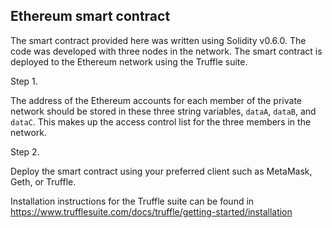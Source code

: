 ## Ethereum smart contract

The smart contract provided here was written using Solidity v0.6.0. The code was developed with three nodes in the network. The smart contract is deployed to the Ethereum network using the Truffle suite.

Step 1.

The address of the Ethereum accounts for each member of the private network should be stored in these three string variables, ```dataA```, ```dataB```, and ```dataC```. This makes up the access control list for the three members in the network.

Step 2.

Deploy the smart contract using your preferred client such as MetaMask, Geth, or Truffle.

Installation instructions for the Truffle suite can be found in https://www.trufflesuite.com/docs/truffle/getting-started/installation


